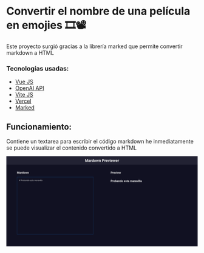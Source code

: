# Convertir el nombre de una película en emojies 🎞📽

Este proyecto surgió gracias a la librería marked que permite convertir markdown a HTML

### Tecnologías usadas:
- [Vue JS](https://vuejs.org/)
- [OpenAI API](https://openai.com/api/)
- [Vite JS](https://vitejs.dev)
- [Vercel](https://vercel.com)
- [Marked](https://marked.js.org/)

## Funcionamiento:

Contiene un textarea para escribir el código markdown he inmediatamente se puede visualizar el contenido convertido a HTML

![Una imagen de la app que tiene un título, un textarea ](https://raw.githubusercontent.com/carandev/markdown-preview/main/.github/home.png)
